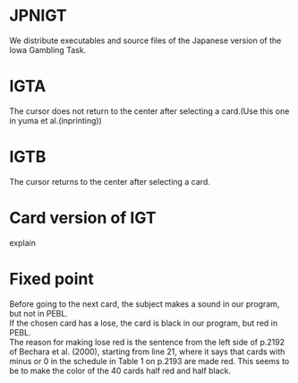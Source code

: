 # JPNIGT
We distribute executables and source files of the Japanese version of the Iowa Gambling Task. 
# IGTA
The cursor does not return to the center after selecting a card.(Use this one in yuma et al.(inprinting))
# IGTB
The cursor returns to the center after selecting a card.
# Card version of IGT
explain
# Fixed point
Before going to the next card, the subject makes a sound in our program, but not in PEBL.  
If the chosen card has a lose, the card is black in our program, but red in PEBL.  
The reason for making lose red is the sentence from the left side of p.2192 of Bechara et al. (2000), starting from line 21, where it says that cards with minus or 0 in the schedule in Table 1 on p.2193 are made red. This seems to be to make the color of the 40 cards half red and half black.  
